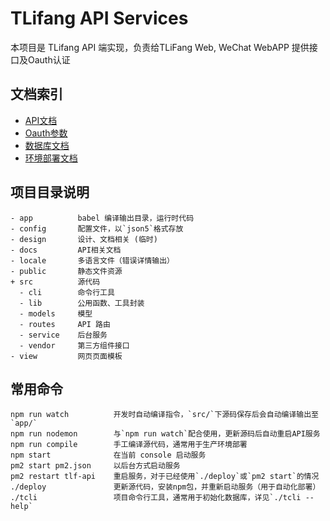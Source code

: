 # TLifang API Services

本项目是 TLifang API 端实现，负责给TLiFang Web, WeChat WebAPP 提供接口及Oauth认证

## 文档索引

  * [API文档](docs/api/index.md)
  * [Oauth参数](docs/oauth-clients.md)
  * [数据库文档](docs/database/collections.md)
  * [环境部署文档](docs/deployment.md)

## 项目目录说明

```
- app          babel 编译输出目录，运行时代码
- config       配置文件，以`json5`格式存放
- design       设计、文档相关 (临时)
- docs         API相关文档
- locale       多语言文件（错误详情输出）
- public       静态文件资源
+ src          源代码
  - cli        命令行工具
  - lib        公用函数、工具封装
  - models     模型
  - routes     API 路由
  - service    后台服务
  - vendor     第三方组件接口
- view         网页页面模板
```

## 常用命令

```
npm run watch          开发时自动编译指令，`src/`下源码保存后会自动编译输出至`app/`
npm run nodemon        与`npm run watch`配合使用，更新源码后自动重启API服务
npm run compile        手工编译源代码，通常用于生产环境部署
npm start              在当前 console 启动服务
pm2 start pm2.json     以后台方式启动服务
pm2 restart tlf-api    重启服务，对于已经使用`./deploy`或`pm2 start`的情况
./deploy               更新源代码，安装npm包，并重新启动服务（用于自动化部署）
./tcli                 项目命令行工具，通常用于初始化数据库，详见`./tcli --help`
```
